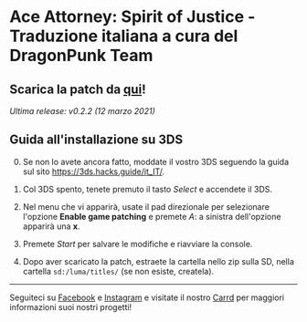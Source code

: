 # Ace Attorney: Spirit of Justice - Traduzione italiana a cura del DragonPunk Team

## Scarica la patch da [qui](https://github.com/DragonPunk-Team/SoJ-3DS-Release/releases)!

_Ultima release: v0.2.2 (12 marzo 2021)_

## Guida all'installazione su 3DS

0. Se non lo avete ancora fatto, moddate il vostro 3DS seguendo la guida sul sito https://3ds.hacks.guide/it_IT/.

1. Col 3DS spento, tenete premuto il tasto *Select* e accendete il 3DS.

2. Nel menu che vi apparirà, usate il pad direzionale per selezionare l'opzione **Enable game patching** e premete *A*: a sinistra dell'opzione apparirà una **x**.

3. Premete *Start* per salvare le modifiche e riavviare la console.

4. Dopo aver scaricato la patch, estraete la cartella nello zip sulla SD, nella cartella `sd:/luma/titles/` (se non esiste, createla).

---

Seguiteci su [Facebook](https://www.facebook.com/DRAGONPUNKTEAM) e [Instagram](https://www.instagram.com/dragonpunkteam/) e visitate il nostro [Carrd](https://dragonpunkteam.carrd.co/) per maggiori informazioni suoi nostri progetti!